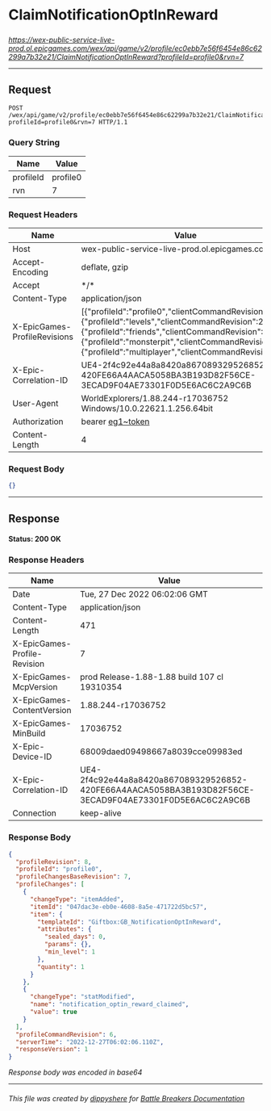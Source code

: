 # ClaimNotificationOptInReward

#####

*https://wex-public-service-live-prod.ol.epicgames.com/wex/api/game/v2/profile/ec0ebb7e56f6454e86c62299a7b32e21/ClaimNotificationOptInReward?profileId=profile0&rvn=7*

___

## Request

```http request
POST /wex/api/game/v2/profile/ec0ebb7e56f6454e86c62299a7b32e21/ClaimNotificationOptInReward?profileId=profile0&rvn=7 HTTP/1.1
```

### Query String

| Name | Value |
|---|---|
| profileId | profile0 |
| rvn | 7 |




### Request Headers

| Name | Value |
|---|---|
| Host | wex-public-service-live-prod.ol.epicgames.com |
| Accept-Encoding | deflate, gzip |
| Accept | \*/\* |
| Content-Type | application/json |
| X-EpicGames-ProfileRevisions | [{"profileId":"profile0","clientCommandRevision":5},{"profileId":"levels","clientCommandRevision":2},{"profileId":"friends","clientCommandRevision":2},{"profileId":"monsterpit","clientCommandRevision":0},{"profileId":"multiplayer","clientCommandRevision":0}] |
| X-Epic-Correlation-ID | UE4-2f4c92e44a8a8420a867089329526852-420FE66A4AACA5058BA3B193D82F56CE-3ECAD9F04AE73301F0D5E6AC6C2A9C6B |
| User-Agent | WorldExplorers/1.88.244-r17036752 Windows/10.0.22621.1.256.64bit |
| Authorization | bearer [eg1~token](https://github.com/dippyshere/battle-breakers-documentation/blob/master/docs/common/tokens/eg1.md) |
| Content-Length | 4 |


### Request Body

```json
{}
```

___

## Response

#### Status: 200 OK




### Response Headers

| Name | Value |
|---|---|
| Date | Tue, 27 Dec 2022 06:02:06 GMT |
| Content-Type | application/json |
| Content-Length | 471 |
| X-EpicGames-Profile-Revision | 7 |
| X-EpicGames-McpVersion | prod Release-1.88-1.88 build 107 cl 19310354 |
| X-EpicGames-ContentVersion | 1.88.244-r17036752 |
| X-EpicGames-MinBuild | 17036752 |
| X-Epic-Device-ID | 68009daed09498667a8039cce09983ed |
| X-Epic-Correlation-ID | UE4-2f4c92e44a8a8420a867089329526852-420FE66A4AACA5058BA3B193D82F56CE-3ECAD9F04AE73301F0D5E6AC6C2A9C6B |
| Connection | keep-alive |


### Response Body

```json
{
  "profileRevision": 8,
  "profileId": "profile0",
  "profileChangesBaseRevision": 7,
  "profileChanges": [
    {
      "changeType": "itemAdded",
      "itemId": "047dac3e-eb0e-4608-8a5e-471722d5bc57",
      "item": {
        "templateId": "Giftbox:GB_NotificationOptInReward",
        "attributes": {
          "sealed_days": 0,
          "params": {},
          "min_level": 1
        },
        "quantity": 1
      }
    },
    {
      "changeType": "statModified",
      "name": "notification_optin_reward_claimed",
      "value": true
    }
  ],
  "profileCommandRevision": 6,
  "serverTime": "2022-12-27T06:02:06.110Z",
  "responseVersion": 1
}
```

*Response body was encoded in base64*

___

###### This file was created by [dippyshere](https://github.com/dippyshere) for [Battle Breakers Documentation](https://github.com/dippyshere/battle-breakers-documentation)
